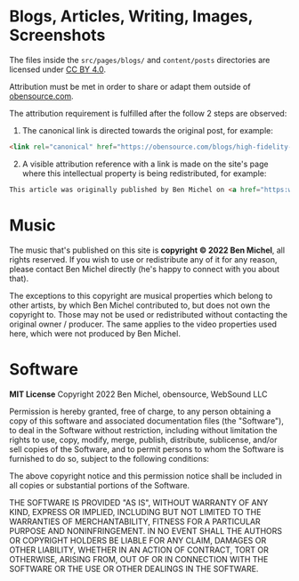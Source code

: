 # Blogs, Articles, Writing, Images, Screenshots

The files inside the `src/pages/blogs/` and `content/posts` directories are licensed under
[CC BY 4.0](https://creativecommons.org/licenses/by/4.0/).

Attribution must be met in order to share or adapt them outside of [obensource.com](https://www.obensource.com/).

The attribution requirement is fulfilled after the follow 2 steps are observed:

1. The canonical link is directed towards the original post, for example:

```html
<link rel="canonical" href="https://obensource.com/blogs/high-fidelity-event-sampling-and-playback-with-vanilla-javascript/" />
```

2. A visible attribution reference with a link is made on the site's page where this intellectual property is being redistributed, for example:

```html
This article was originally published by Ben Michel on <a href="https:www.obensource.com">obensource.com</a>
```

# Music
The music that's published on this site is **copyright © 2022 Ben Michel**, all rights reserved. If you wish to use or redistribute any of it for any reason, please contact Ben Michel directly (he's happy to connect with you about that).

The exceptions to this copyright are musical properties which belong to other artists, by which Ben Michel contributed to, but does not own the copyright to. Those may not be used or redistributed without contacting the original owner / producer. The same applies to the video properties used here, which were not produced by Ben Michel.

# Software
**MIT License**
Copyright 2022 Ben Michel, obensource, WebSound LLC

Permission is hereby granted, free of charge, to any person obtaining a copy of this software and associated documentation files (the "Software"), to deal in the Software without restriction, including without limitation the rights to use, copy, modify, merge, publish, distribute, sublicense, and/or sell copies of the Software, and to permit persons to whom the Software is furnished to do so, subject to the following conditions:

The above copyright notice and this permission notice shall be included in all copies or substantial portions of the Software.

THE SOFTWARE IS PROVIDED "AS IS", WITHOUT WARRANTY OF ANY KIND, EXPRESS OR IMPLIED, INCLUDING BUT NOT LIMITED TO THE WARRANTIES OF MERCHANTABILITY, FITNESS FOR A PARTICULAR PURPOSE AND NONINFRINGEMENT. IN NO EVENT SHALL THE AUTHORS OR COPYRIGHT HOLDERS BE LIABLE FOR ANY CLAIM, DAMAGES OR OTHER LIABILITY, WHETHER IN AN ACTION OF CONTRACT, TORT OR OTHERWISE, ARISING FROM, OUT OF OR IN CONNECTION WITH THE SOFTWARE OR THE USE OR OTHER DEALINGS IN THE SOFTWARE.

